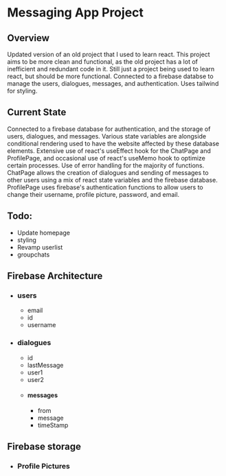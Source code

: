 # Messaging App Project

## Overview 
Updated version of an old project that I used to learn react. This project aims to be more clean and functional, as the old project has a lot of inefficient and redundant code in it. Still just a project being used to learn react, but should be more functional. Connected to a firebase databse to manage the users, dialogues, messages, and authentication. Uses tailwind for styling. 

## Current State
Connected to a firebase database for authentication, and the storage of users, dialogues, and messages. Various state variables are alongside conditional rendering used to have the website affected by these database elements. Extensive use of react's useEffect hook for the ChatPage and ProfilePage, and occasional use of react's useMemo hook to optimize certain processes. Use of error handling for the majority of functions. ChatPage allows the creation of dialogues and sending of messages to other users using a mix of react state variables and the firebase database. ProfilePage uses firebase's authentication functions to allow users to change their username, profile picture, password, and email. 

## Todo:
  * Update homepage
  * styling
  * Revamp userlist
  * groupchats

## Firebase Architecture 
  * ### users
    * email
    * id
    * username
  * ### dialogues
    * id
    * lastMessage
    * user1
    * user2
    * #### messages
      * from
      * message
      * timeStamp
## Firebase storage
  * ### Profile Pictures 
